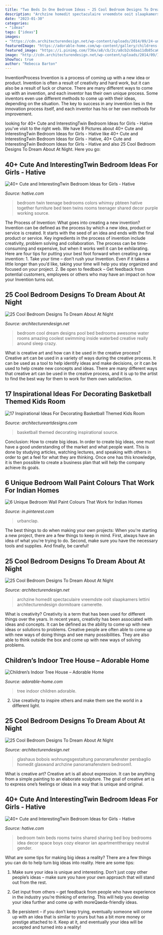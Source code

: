 ```yaml
---
title: "Two Beds In One Bedroom Ideas ~ 25 Cool Bedroom Designs To Dream About At Night"
description: "Archzine homedit spectaculaire vreemdste ooit slaapkamers lettini architecturendesign dormitoare camerette"
date: "2023-01-30"
categories:
- "ideas"
tags: ["ideas"]
images:
- "https://cdn.architecturendesign.net/wp-content/uploads/2014/09/24-unique-bed-in-car-shape.jpg"
featuredImage: "https://adorable-home.com/wp-content/gallery/childrens-indoor-tree-house/indoor-tree-house-10.jpg"
featured_image: "https://i.pinimg.com/736x/a8/cb/2c/a8cb2c6daa11db85ca6f393c78558b38.jpg"
image: "http://cdn.architecturendesign.net/wp-content/uploads/2014/09/14-swimming-pool-around-bed1.jpg"
ShowToc: true
author: "Rebecca Barton"
---
```



InventionProcess
Invention is a process of coming up with a new idea or product. Invention is often a result of creativity and hard work, but it can also be a result of luck or chance. There are many different ways to come up with an invention, and each inventor has their own unique process. Some inventors even use different methods to come up with their ideas, depending on the situation. The key to success in any invention lies in the innovation process itself, and each inventor has his or her own methods for improvement.

	

		
looking for 40+ Cute and InterestingTwin Bedroom Ideas for Girls - Hative you've visit to the right web. We have 8 Pictures about 40+ Cute and InterestingTwin Bedroom Ideas for Girls - Hative like 40+ Cute and InterestingTwin Bedroom Ideas for Girls - Hative, 40+ Cute and InterestingTwin Bedroom Ideas for Girls - Hative and also 25 Cool Bedroom Designs To Dream About At Night. Here you go:
		
    
## 40+ Cute And InterestingTwin Bedroom Ideas For Girls - Hative

<img loading=lazy src="https://hative.com/wp-content/uploads/2015/06/twin-bedroom-ideas-for-girls/35-twin-bedroom-ideas-for-girls.jpg" onerror="this.onerror=null;this.src='https://tse1.mm.bing.net/th?id=OIP.YbOu8z7IJ8zb4Yx0Uc-nLwHaF2&amp;pid=15.1';" alt="40+ Cute and InterestingTwin Bedroom Ideas for Girls - Hative">

_Source: hative.com_

>bedroom twin teenage bedrooms colors whimsy pbteen hative together furniture bed teen twins rooms teenager shared decor purple working source. 

	

The Process of Invention: What goes into creating a new invention?
Invention can be defined as the process by which a new idea, product or service is created. It starts with the seed of an idea and ends with the final product or service. Key ingredients in the process of invention include creativity, problem solving and collaboration. The process can be time-consuming and expensive, but when it works well it can be exhilarating. Here are four tips for putting your best foot forward when creating a new invention: 1. Take your time – don’t rush your Invention. Even if it takes a little longer than you’d like, taking your time will help you stay organized and focused on your project. 2. Be open to feedback – Get feedback from potential customers, employees or others who may have an impact on how your Invention turns out. 
    
## 25 Cool Bedroom Designs To Dream About At Night

<img loading=lazy src="http://cdn.architecturendesign.net/wp-content/uploads/2014/09/14-swimming-pool-around-bed1.jpg" onerror="this.onerror=null;this.src='https://tse4.mm.bing.net/th?id=OIP.xFIvo1wUnPUU4Azl-gD22wHaFj&amp;pid=15.1';" alt="25 Cool Bedroom Designs To Dream About At Night">

_Source: architecturendesign.net_

>bedroom cool dream designs pool bed bedrooms awesome water rooms amazing coolest swimming inside waterbed creative really around sleep crazy. 

	

What is creative art and how can it be used in the creative process?
Creative art can be used in a variety of ways during the creative process. It can be used as a tool to help identify ideas and make decisions, or it can be used to help create new concepts and ideas. There are many different ways that creative art can be used in the creative process, and it is up to the artist to find the best way for them to work for them own satisfaction.

    
## 17 Inspirational Ideas For Decorating Basketball Themed Kids Room

<img loading=lazy src="https://www.architectureartdesigns.com/wp-content/uploads/2016/11/3-33-630x419.jpg" onerror="this.onerror=null;this.src='https://tse4.mm.bing.net/th?id=OIP.32RFiW5Osd2HChXzaWm29wHaE7&amp;pid=15.1';" alt="17 Inspirational Ideas For Decorating Basketball Themed Kids Room">

_Source: architectureartdesigns.com_

>basketball themed decorating inspirational source. 

	

Conclusion: How to create big ideas.
In order to create big ideas, one must have a good understanding of the market and what people want. This is done by studying articles, watching lectures, and speaking with others in order to get a feel for what they are thinking. Once one has this knowledge, it is then possible to create a business plan that will help the company achieve its goals.

    
## 6 Unique Bedroom Wall Paint Colours That Work For Indian Homes

<img loading=lazy src="https://i.pinimg.com/736x/a8/cb/2c/a8cb2c6daa11db85ca6f393c78558b38.jpg" onerror="this.onerror=null;this.src='https://tse1.mm.bing.net/th?id=OIP.rVkA7E4EaMZdSMnbYs-1cQHaLH&amp;pid=15.1';" alt="6 Unique Bedroom Wall Paint Colours That Work for Indian Homes">

_Source: in.pinterest.com_

>urbanclap. 

	

The best things to do when making your own projects:
When you're starting a new project, there are a few things to keep in mind. First, always have an idea of what you're trying to do. Second, make sure you have the necessary tools and supplies. And finally, be careful!

    
## 25 Cool Bedroom Designs To Dream About At Night

<img loading=lazy src="https://cdn.architecturendesign.net/wp-content/uploads/2014/09/24-unique-bed-in-car-shape.jpg" onerror="this.onerror=null;this.src='https://tse3.mm.bing.net/th?id=OIP.-4ELo5yXT_nqAxC_ig_rRgHaGM&amp;pid=15.1';" alt="25 Cool Bedroom Designs To Dream About At Night">

_Source: architecturendesign.net_

>archzine homedit spectaculaire vreemdste ooit slaapkamers lettini architecturendesign dormitoare camerette. 

	

What is creativity?
Creativity is a term that has been used for different things over the years. In recent years, creativity has been associated with ideas and concepts. It can be defined as the ability to come up with new ideas or solutions to problems. Creative people are often able to come up with new ways of doing things and see many possibilities. They are also able to think outside the box and come up with new ways of solving problems.

    
## Children’s Indoor Tree House – Adorable Home

<img loading=lazy src="https://adorable-home.com/wp-content/gallery/childrens-indoor-tree-house/indoor-tree-house-10.jpg" onerror="this.onerror=null;this.src='https://tse2.mm.bing.net/th?id=OIP.D2Vq9NIzxIY5YfkDTUCh4wHaJQ&amp;pid=15.1';" alt="Children’s Indoor Tree House – Adorable Home">

_Source: adorable-home.com_

>tree indoor children adorable. 

	

2. Use creativity to inspire others and make them see the world in a different light.

    
## 25 Cool Bedroom Designs To Dream About At Night

<img loading=lazy src="https://cdn.architecturendesign.net/wp-content/uploads/2014/09/22-stunning-views-no-privacy-bedroom1.jpg" onerror="this.onerror=null;this.src='https://tse3.mm.bing.net/th?id=OIP.iC_8UFtzoL08B_Tm9RaELAHaEs&amp;pid=15.1';" alt="25 Cool Bedroom Designs To Dream About At Night">

_Source: architecturendesign.net_

>glashaus bobois wohnungsgestaltung panoramafenster persbaglio homedit glaswand archzine panoramafenstern bedroom1. 

	

What is creative art?
Creative art is all about expression. It can be anything from a simple painting to an elaborate sculpture. The goal of creative art is to express one’s feelings or ideas in a way that is unique and original.

    
## 40+ Cute And InterestingTwin Bedroom Ideas For Girls - Hative

<img loading=lazy src="https://hative.com/wp-content/uploads/2015/06/twin-bedroom-ideas-for-girls/37-twin-bedroom-ideas-for-girls.jpg" onerror="this.onerror=null;this.src='https://tse2.mm.bing.net/th?id=OIP.bcjK8s4R6s15EkflqmkK8AHaFG&amp;pid=15.1';" alt="40+ Cute and InterestingTwin Bedroom Ideas for Girls - Hative">

_Source: hative.com_

>bedroom twin beds rooms twins shared sharing bed boy bedrooms idea decor space boys cozy eleanor ian apartmenttherapy neutral gender. 

	

What are some tips for making big ideas a reality?
There are a few things you can do to help turn big ideas into reality. Here are some tips:
1. Make sure your idea is unique and interesting. Don’t just copy other people’s ideas – make sure you have your own approach that will stand out from the rest.

2. Get input from others – get feedback from people who have experience in the industry you’re thinking of entering. This will help you develop your idea further and come up with moreQaeda-friendly ideas.

3. Be persistent – if you don’t keep trying, eventually someone will come up with an idea that is similar to yours but has a bit more money or prestige attached to it. Keep at it, and eventually your idea will be accepted and turned into a reality!

